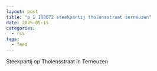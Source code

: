 ```yaml
---
layout: post
title: "p 1 188672 steekpartij tholensstraat terneuzen"
date: 2025-05-15
categories: 
  - rss
tags: 
  - feed
---
```


Steekpartij op Tholensstraat in Terneuzen
